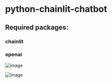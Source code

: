 # python-chainlit-chatbot

## Required packages:
### chainlit
### openai


![image](https://github.com/Zahidpichen1/python-chainlit-chatbot/assets/137002342/5bb2bdfb-785e-4b2d-b1fc-425ab6ba0e31)



![image](https://github.com/Zahidpichen1/python-chainlit-chatbot/assets/137002342/a8f62f5b-cc15-4d65-be9f-2cb945c73d6a)
